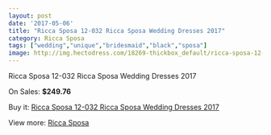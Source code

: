 ```yaml
---
layout: post
date: '2017-05-06'
title: "Ricca Sposa 12-032 Ricca Sposa Wedding Dresses 2017"
category: Ricca Sposa
tags: ["wedding","unique","bridesmaid","black","sposa"]
image: http://img.hectodress.com/18269-thickbox_default/ricca-sposa-12-032-ricca-sposa-wedding-dresses-2013.jpg
---
```

Ricca Sposa 12-032 Ricca Sposa Wedding Dresses 2017

On Sales: **$249.76**
<a href="https://www.hectodress.com/ricca-sposa/8622-ricca-sposa-12-032-ricca-sposa-wedding-dresses-2013.html"><amp-img layout="responsive" width="600" height="600" src="//img.hectodress.com/18269-thickbox_default/ricca-sposa-12-032-ricca-sposa-wedding-dresses-2013.jpg" alt="Ricca Sposa 12-032 Ricca Sposa Wedding Dresses 2017 0" /></a>
<a href="https://www.hectodress.com/ricca-sposa/8622-ricca-sposa-12-032-ricca-sposa-wedding-dresses-2013.html"><amp-img layout="responsive" width="600" height="600" src="//img.hectodress.com/18270-thickbox_default/ricca-sposa-12-032-ricca-sposa-wedding-dresses-2013.jpg" alt="Ricca Sposa 12-032 Ricca Sposa Wedding Dresses 2017 1" /></a>

Buy it: [Ricca Sposa 12-032 Ricca Sposa Wedding Dresses 2017](https://www.hectodress.com/ricca-sposa/8622-ricca-sposa-12-032-ricca-sposa-wedding-dresses-2013.html "Ricca Sposa 12-032 Ricca Sposa Wedding Dresses 2017")

View more: [Ricca Sposa](https://www.hectodress.com/145-ricca-sposa "Ricca Sposa")